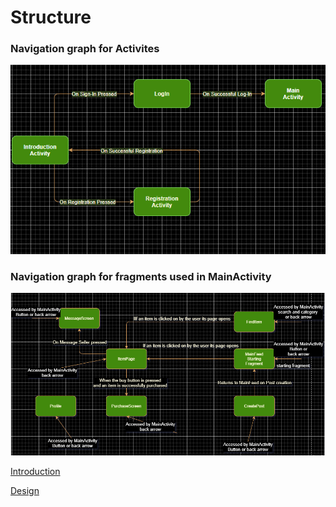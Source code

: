 # Structure

### Navigation graph for Activites
   <img src="https://raw.githubusercontent.com/DarraghMurray/CS4084_Project/master/ActivityDiagram.PNG" />
   
### Navigation graph for fragments used in MainActivity
   <img src="https://raw.githubusercontent.com/DarraghMurray/CS4084_Project/master/FragmentDiagram.PNG" />
   
   
 [Introduction](README.md)
 
 [Design](design.md)
